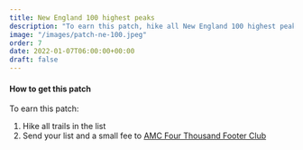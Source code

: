 ```yaml
---
title: New England 100 highest peaks 
description: "To earn this patch, hike all New England 100 highest peaks"
image: "/images/patch-ne-100.jpeg"
order: 7
date: 2022-01-07T06:00:00+00:00
draft: false
---
```

#### How to get this patch
To earn this patch:
1. Hike all trails in the list
2. Send your list and a small fee to <a href="https://amc4000footer.org/" target="_blank">AMC Four Thousand Footer Club</a>
